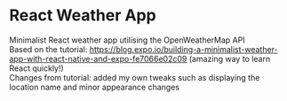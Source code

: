 # React Weather App

Minimalist React weather app utilising the OpenWeatherMap API
<br>
Based on the tutorial: https://blog.expo.io/building-a-minimalist-weather-app-with-react-native-and-expo-fe7066e02c09 (amazing way to learn React quickly!)
<br>
Changes from tutorial: added my own tweaks such as displaying the location name and minor appearance changes
